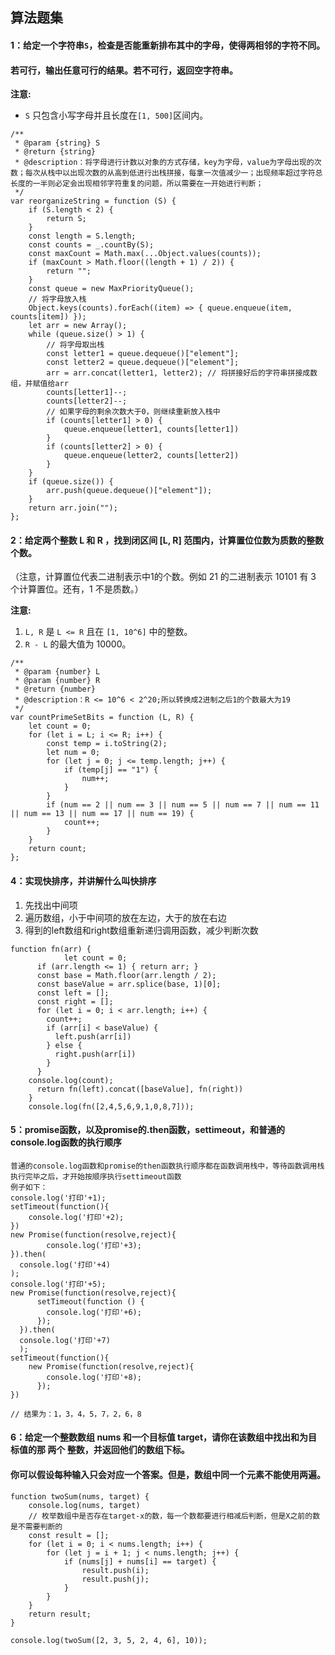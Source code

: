 ## 算法题集

#### 1：给定一个字符串`S`，检查是否能重新排布其中的字母，使得两相邻的字符不同。

#### 若可行，输出任意可行的结果。若不可行，返回空字符串。

**注意:**

- `S` 只包含小写字母并且长度在`[1, 500]`区间内。

```
/**
 * @param {string} S
 * @return {string}
 * @description：将字母进行计数以对象的方式存储，key为字母，value为字母出现的次数；每次从栈中以出现次数的从高到低进行出栈拼接，每拿一次值减少一；出现频率超过字符总长度的一半则必定会出现相邻字符重复的问题，所以需要在一开始进行判断；
 */
var reorganizeString = function (S) {
    if (S.length < 2) {
        return S;
    }
    const length = S.length;
    const counts = _.countBy(S);
    const maxCount = Math.max(...Object.values(counts));
    if (maxCount > Math.floor((length + 1) / 2)) {
        return "";
    }
    const queue = new MaxPriorityQueue();
    // 将字母放入栈
    Object.keys(counts).forEach((item) => { queue.enqueue(item, counts[item]) });
    let arr = new Array();
    while (queue.size() > 1) {
        // 将字母取出栈
        const letter1 = queue.dequeue()["element"];
        const letter2 = queue.dequeue()["element"];
        arr = arr.concat(letter1, letter2); // 将拼接好后的字符串拼接成数组，并赋值给arr
        counts[letter1]--;
        counts[letter2]--;
        // 如果字母的剩余次数大于0，则继续重新放入栈中
        if (counts[letter1] > 0) {
            queue.enqueue(letter1, counts[letter1])
        }
        if (counts[letter2] > 0) {
            queue.enqueue(letter2, counts[letter2])
        }
    }
    if (queue.size()) {
        arr.push(queue.dequeue()["element"]);
    }
    return arr.join("");
};
```



#### 2：给定两个整数 L 和 R ，找到闭区间 [L, R] 范围内，计算置位位数为质数的整数个数。

（注意，计算置位代表二进制表示中1的个数。例如 21 的二进制表示 10101 有 3 个计算置位。还有，1 不是质数。）

**注意:**

1. `L, R` 是 `L <= R` 且在 `[1, 10^6]` 中的整数。
2. `R - L` 的最大值为 10000。

```
/**
 * @param {number} L
 * @param {number} R
 * @return {number}
 * @description：R <= 10^6 < 2^20;所以转换成2进制之后1的个数最大为19
 */
var countPrimeSetBits = function (L, R) {
    let count = 0;
    for (let i = L; i <= R; i++) {
        const temp = i.toString(2);
        let num = 0;
        for (let j = 0; j <= temp.length; j++) {
            if (temp[j] == "1") {
                num++;
            }
        }
        if (num == 2 || num == 3 || num == 5 || num == 7 || num == 11 || num == 13 || num == 17 || num == 19) {
            count++;
        }
    }
    return count;
};
```

#### 4：实现快排序，并讲解什么叫快排序

1. 先找出中间项
2. 遍历数组，小于中间项的放在左边，大于的放在右边
3. 得到的left数组和right数组重新递归调用函数，减少判断次数

```
function fn(arr) {
			let count = 0;
      if (arr.length <= 1) { return arr; }
      const base = Math.floor(arr.length / 2);
      const baseValue = arr.splice(base, 1)[0];
      const left = [];
      const right = [];
      for (let i = 0; i < arr.length; i++) {
        count++;
        if (arr[i] < baseValue) {
          left.push(arr[i])
        } else {
          right.push(arr[i])
        }
      }
    console.log(count);
      return fn(left).concat([baseValue], fn(right))
    }
    console.log(fn([2,4,5,6,9,1,0,8,7]));
```

#### 5：promise函数，以及promise的.then函数，settimeout，和普通的console.log函数的执行顺序

```
普通的console.log函数和promise的then函数执行顺序都在函数调用栈中，等待函数调用栈执行完毕之后，才开始按顺序执行settimeout函数
例子如下：
console.log('打印'+1);
setTimeout(function(){                      
    console.log('打印'+2);
})
new Promise(function(resolve,reject){
        console.log('打印'+3);
}).then(                    
  console.log('打印'+4)
);
console.log('打印'+5);
new Promise(function(resolve,reject){
      setTimeout(function () {
        console.log('打印'+6);
      });
  }).then(
  console.log('打印'+7)
  );
setTimeout(function(){
    new Promise(function(resolve,reject){
        console.log('打印'+8);
      });
})

// 结果为：1，3，4，5，7，2，6，8
```

#### 6：给定一个整数数组 nums 和一个目标值 target，请你在该数组中找出和为目标值的那 两个 整数，并返回他们的数组下标。

#### 你可以假设每种输入只会对应一个答案。但是，数组中同一个元素不能使用两遍。

```
function twoSum(nums, target) {
    console.log(nums, target)
    // 枚举数组中是否存在target-x的数，每一个数都要进行相减后判断，但是X之前的数是不需要判断的
    const result = [];
    for (let i = 0; i < nums.length; i++) {
        for (let j = i + 1; j < nums.length; j++) {
            if (nums[j] + nums[i] == target) {
                result.push(i);
                result.push(j);
            }
        }
    }
    return result;
}

console.log(twoSum([2, 3, 5, 2, 4, 6], 10));
```

